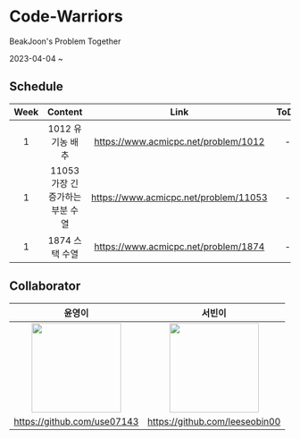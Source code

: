 # Code-Warriors
BeakJoon's Problem Together

2023-04-04 ~ 

## Schedule
|Week|Content|Link|ToDo|
|:---:|:---:|:---:|:---:|
|1|1012 유기농 배추|https://www.acmicpc.net/problem/1012|-|
|1|11053 가장 긴 증가하는 부분 수열|https://www.acmicpc.net/problem/11053|-|
|1|1874 스택 수열|https://www.acmicpc.net/problem/1874|-|

## Collaborator
|윤영이|서빈이|
|:---:|:---:|
|<img src="https://user-images.githubusercontent.com/70849467/229735545-84f6db2e-7ba8-4c28-ad87-0618929e6364.png" width="160" height="160"/>|<img src="https://user-images.githubusercontent.com/70849467/229735533-671460f8-70a7-460f-b1e5-e3a2c4cbbacd.png" width="160" height="160"/>|
|https://github.com/use07143|https://github.com/leeseobin00|
